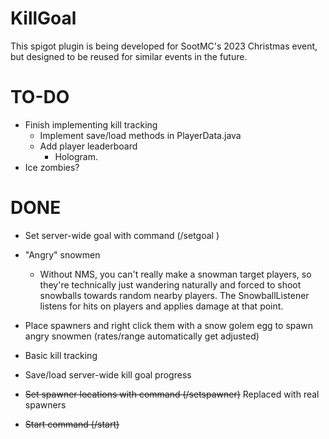 # KillGoal

This spigot plugin is being developed for SootMC's 2023 Christmas event, but designed to be reused for similar events in the future.

# TO-DO
- Finish implementing kill tracking
  - Implement save/load methods in PlayerData.java
  - Add player leaderboard
    - Hologram.
- Ice zombies?

# DONE
- Set server-wide goal with command (/setgoal <number>)
- "Angry" snowmen
  - Without NMS, you can't really make a snowman target players, so they're technically just wandering naturally and forced to shoot snowballs towards random nearby players. The SnowballListener listens for hits on players and applies damage at that point.
- Place spawners and right click them with a snow golem egg to spawn angry snowmen (rates/range automatically get adjusted)
- Basic kill tracking
- Save/load server-wide kill goal progress

- ~~Set spawner locations with command (/setspawner)~~ Replaced with real spawners
- ~~Start command (/start)~~
